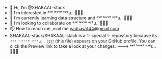 - 👋 Hi, I’m @SHAKAAL-stack
- 👀 I’m interested in ᵃʸᵉ ˡᵃᵘᵛᵉ ᵒʸᵉu.. 💐🌹😋
- 🌱 I’m currently learning  data structure and ᵃʸᵉ ˡᵃᵘᵛᵉ ᵒʸᵉu.. 💐🌹😋
- 💞️ I’m looking to collaborate on ᵃʸᵉ ˡᵃᵘᵛᵉ ᵒʸᵉu.. 💐🌹😋
- 📫 How to reach me ,mail me yadhava144@gmail.com
- SHAKAAL-stack/SHAKAAL-stack is a ✨ special ✨ repository because its `ᵃʸᵉ ˡᵃᵘᵛᵉ ᵒʸᵉu.. 💐🌹😋` (this file) appears on your GitHub profile.
You can click the Preview link to take a look at your changes.
--->
ᵃʸᵉ ˡᵃᵘᵛᵉ ᵒʸᵉu.. 💐🌹😋
